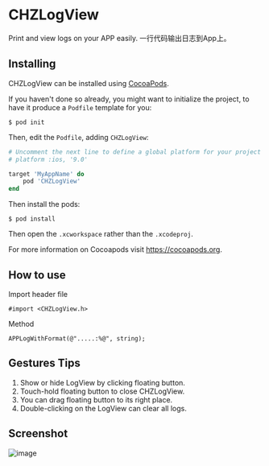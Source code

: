 # CHZLogView
Print and view logs on your APP easily. 一行代码输出日志到App上。

## Installing
CHZLogView can be installed using [CocoaPods](https://cocoapods.org/).

If you haven't done so already, you might want to initialize the project, to have it produce a `Podfile` template for you:

```
$ pod init
```

Then, edit the `Podfile`, adding `CHZLogView`:

```ruby
# Uncomment the next line to define a global platform for your project
# platform :ios, '9.0'

target 'MyAppName' do
    pod 'CHZLogView'
end
```

Then install the pods:

```
$ pod install
```

Then open the `.xcworkspace` rather than the `.xcodeproj`.

For more information on Cocoapods visit https://cocoapods.org.

## How to use

Import header file
```
#import <CHZLogView.h>
```
Method
```
APPLogWithFormat(@".....:%@", string);
```

## Gestures Tips
1. Show or hide LogView by clicking floating button.
2. Touch-hold floating button to close CHZLogView.
3. You can drag floating button to its right place.
4. Double-clicking on the LogView can clear all logs.

## Screenshot
![image](https://github.com/Wymann/CHZLogView/blob/master/Screenshot/0.PNG)
